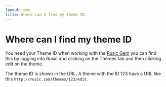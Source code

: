 ```yaml
---
layout: doc
title: Where can I find my theme ID
---
```


# Where can I find my theme ID

You need your Theme ID when working with the [Rusic Gem](https://github.com/rusic/rusic-gem) you can find this by logging into Rusic and clicking on the Themes tab and then clicking edit on the theme.

The theme ID is shown in the URL. A theme with the ID 123 have a URL like this `http://rusic.com/themes/123/edit`.
